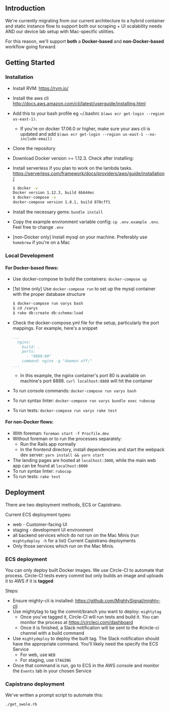 ## Introduction

We're currently migrating from our current architecture to a hybrid container and static instance flow
to support both our scraping + UI scalability needs AND our device lab setup with Mac-specific utilities.

For this reason, we'll support **both** a **Docker-based** and **non-Docker-based** workflow going forward.

## Getting Started

### Installation

* Install RVM: https://rvm.io/
* Install the aws cli http://docs.aws.amazon.com/cli/latest/userguide/installing.html
* Add this to your bash profile eg ~/.bashrc `$(aws ecr get-login --region us-east-1)`.
  * If you're on docker 17.06.0 or higher, make sure your aws cli is updated and add `$(aws ecr get-login --region us-east-1 --no-include-email)`
* Clone the repository
* Download Docker version >= 1.12.3. Check after installing:
* Install serverless if you plan to work on the lambda tasks. https://serverless.com/framework/docs/providers/aws/guide/installation/

  ```bash
  $ docker -v
  Docker version 1.12.3, build 6b644ec
  $ docker-compose -v
  docker-compose version 1.8.1, build 878cff1
  ```
* Install the necessary gems: `bundle install`
* Copy the example environment variable config: `cp .env.example .env`. Feel free to change `.env`
* [non-Docker only] Install mysql on your machine. Preferably use `homebrew` if you're on a Mac

### Local Development

#### For Docker-based flows:

* Use docker-compose to build the containers: `docker-compose up`
* [1st time only] Use `docker-compose run` to set up the mysql container with the proper database structure

  ```bash
  $ docker-compose run varys bash
  $ cd /varys
  $ rake db:create db:schema:load
  ```

* Check the docker-compose.yml file for the setup, particularly the port mappings. For example, here's a snippet

  ```yaml
  ...
    nginx:
      build: .
      ports:
        - "8888:80"
      command: nginx -g "daemon off;"
  ...
  ```
  * In this example, the nginx container's port 80 is available on machine's port 8888. `curl localhost:8888` will hit the container
* To run console commands: `docker-compose run varys bash`
* To run syntax linter: `docker-compose run varys bundle exec rubocop`
* To run tests: `docker-compose run varys rake test`

#### For non-Docker flows:
* With foreman: `foreman start -f Procfile.dev`
* Without foreman or to run the processes separately:
  * Run the Rails app normally
  * In the frontend directory, install dependencies and start the webpack dev server: `yarn install && yarn start`
* The landing pages are hosted at `localhost:3000`, while the main web app can be found at `localhost:8000`
* To run syntax linter: `rubocop`
* To run tests: `rake test`

## Deployment

There are two deployment methods, ECS or Capistrano.

Current ECS deployment types:
* web - Customer-facing UI
* staging - development UI environment
* all backend services which do not run on the Mac Minis (run `mightydeploy -h` for a list)
Current Capistrano deployments
* Only those services which run on the Mac Minis.

### ECS deployment

You can only deploy built Docker images. We use Circle-CI to automate that process. Circle-CI tests every commit but only builds an image and uploads it to AWS if it is **tagged**

Steps:
* Ensure mighty-cli is installed: https://github.com/MightySignal/mighty-cli
* Use mightytag to tag the commit/branch you want to deploy: `mightytag`
  * Once you've tagged it, Circle-CI will run tests and build it. You can monitor the process at https://circleci.com/dashboard
  * Once it is finished, a Slack notification will be sent to the #circle-ci channel with a build command
* Use `mightydeploy` to deploy the built tag. The Slack notification should have the appropriate command. You'll likely need the specify the ECS Service
  * For web, use `WEB`
  * For staging, use `STAGING`
* Once that command is run, go to ECS in the AWS console and monitor the `Events` tab in your chosen Service

### Capistrano deployment

We've written a prompt script to automate this:
```bash
./get_swole.rb
```

